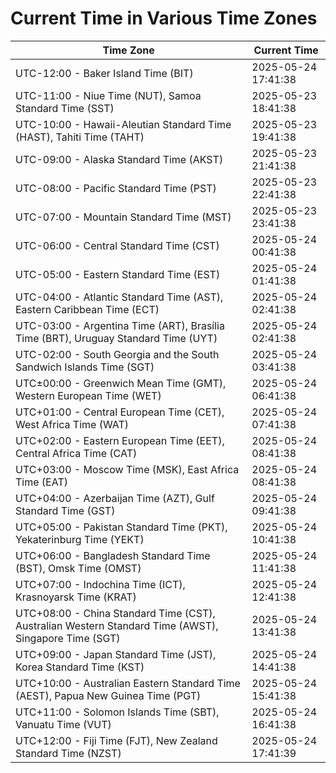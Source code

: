 # Current Time in Various Time Zones

| Time Zone | Current Time |
|-----------|--------------|
| UTC-12:00 - Baker Island Time (BIT) | 2025-05-24 17:41:38 |
| UTC-11:00 - Niue Time (NUT), Samoa Standard Time (SST) | 2025-05-23 18:41:38 |
| UTC-10:00 - Hawaii-Aleutian Standard Time (HAST), Tahiti Time (TAHT) | 2025-05-23 19:41:38 |
| UTC-09:00 - Alaska Standard Time (AKST) | 2025-05-23 21:41:38 |
| UTC-08:00 - Pacific Standard Time (PST) | 2025-05-23 22:41:38 |
| UTC-07:00 - Mountain Standard Time (MST) | 2025-05-23 23:41:38 |
| UTC-06:00 - Central Standard Time (CST) | 2025-05-24 00:41:38 |
| UTC-05:00 - Eastern Standard Time (EST) | 2025-05-24 01:41:38 |
| UTC-04:00 - Atlantic Standard Time (AST), Eastern Caribbean Time (ECT) | 2025-05-24 02:41:38 |
| UTC-03:00 - Argentina Time (ART), Brasília Time (BRT), Uruguay Standard Time (UYT) | 2025-05-24 02:41:38 |
| UTC-02:00 - South Georgia and the South Sandwich Islands Time (SGT) | 2025-05-24 03:41:38 |
| UTC±00:00 - Greenwich Mean Time (GMT), Western European Time (WET) | 2025-05-24 06:41:38 |
| UTC+01:00 - Central European Time (CET), West Africa Time (WAT) | 2025-05-24 07:41:38 |
| UTC+02:00 - Eastern European Time (EET), Central Africa Time (CAT) | 2025-05-24 08:41:38 |
| UTC+03:00 - Moscow Time (MSK), East Africa Time (EAT) | 2025-05-24 08:41:38 |
| UTC+04:00 - Azerbaijan Time (AZT), Gulf Standard Time (GST) | 2025-05-24 09:41:38 |
| UTC+05:00 - Pakistan Standard Time (PKT), Yekaterinburg Time (YEKT) | 2025-05-24 10:41:38 |
| UTC+06:00 - Bangladesh Standard Time (BST), Omsk Time (OMST) | 2025-05-24 11:41:38 |
| UTC+07:00 - Indochina Time (ICT), Krasnoyarsk Time (KRAT) | 2025-05-24 12:41:38 |
| UTC+08:00 - China Standard Time (CST), Australian Western Standard Time (AWST), Singapore Time (SGT) | 2025-05-24 13:41:38 |
| UTC+09:00 - Japan Standard Time (JST), Korea Standard Time (KST) | 2025-05-24 14:41:38 |
| UTC+10:00 - Australian Eastern Standard Time (AEST), Papua New Guinea Time (PGT) | 2025-05-24 15:41:38 |
| UTC+11:00 - Solomon Islands Time (SBT), Vanuatu Time (VUT) | 2025-05-24 16:41:38 |
| UTC+12:00 - Fiji Time (FJT), New Zealand Standard Time (NZST) | 2025-05-24 17:41:39 |
